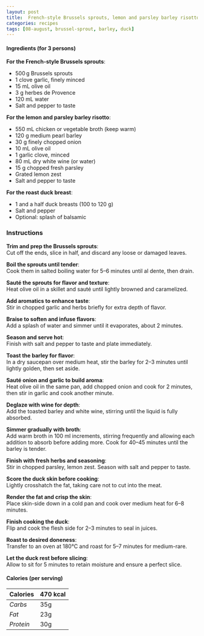 ```yaml
---
layout: post
title:  French-style Brussels sprouts, lemon and parsley barley risotto and roast duck breast
categories: recipes
tags: [08-august, brussel-sprout, barley, duck]
---
```


#### Ingredients (for 3 persons)

**For the French-style Brussels sprouts**:
- 500 g Brussels sprouts
- 1 clove garlic, finely minced
- 15 mL olive oil
- 3 g herbes de Provence
- 120 mL water
- Salt and pepper to taste

**For the lemon and parsley barley risotto**:
- 550 mL chicken or vegetable broth (keep warm)
- 120 g medium pearl barley
- 30 g finely chopped onion
- 10 mL olive oil
- 1 garlic clove, minced
- 80 mL dry white wine (or water)
- 15 g chopped fresh parsley
- Grated lemon zest
- Salt and pepper to taste

**For the roast duck breast**:
- 1 and a half duck breasts (100 to 120 g)
- Salt and pepper
- Optional: splash of balsamic

### Instructions

**Trim and prep the Brussels sprouts**: <br/>
Cut off the ends, slice in half, and discard any loose or damaged leaves.

**Boil the sprouts until tender**: <br/>
Cook them in salted boiling water for 5–6 minutes until al dente, then drain.

**Sauté the sprouts for flavor and texture**: <br/>
Heat olive oil in a skillet and sauté until lightly browned and caramelized.

**Add aromatics to enhance taste**: <br/>
Stir in chopped garlic and herbs briefly for extra depth of flavor.

**Braise to soften and infuse flavors**: <br/>
Add a splash of water and simmer until it evaporates, about 2 minutes.

**Season and serve hot**: <br/>
Finish with salt and pepper to taste and plate immediately.

**Toast the barley for flavor**: <br/>
In a dry saucepan over medium heat, stir the barley for 2–3 minutes until lightly golden, then set aside.

**Sauté onion and garlic to build aroma**: <br/>
Heat olive oil in the same pan, add chopped onion and cook for 2 minutes, then stir in garlic and cook another minute.

**Deglaze with wine for depth**: <br/>
Add the toasted barley and white wine, stirring until the liquid is fully absorbed.

**Simmer gradually with broth**: <br/>
Add warm broth in 100 ml increments, stirring frequently and allowing each addition to absorb before adding more. Cook for 40–45 minutes until the barley is tender.

**Finish with fresh herbs and seasoning**: <br/>
Stir in chopped parsley, lemon zest. Season with salt and pepper to taste.

**Score the duck skin before cooking**: <br/>
Lightly crosshatch the fat, taking care not to cut into the meat.

**Render the fat and crisp the skin**: <br/>
Place skin-side down in a cold pan and cook over medium heat for 6–8 minutes.

**Finish cooking the duck**: <br/>
Flip and cook the flesh side for 2–3 minutes to seal in juices.

**Roast to desired doneness**: <br/>
Transfer to an oven at 180°C and roast for 5–7 minutes for medium-rare.

**Let the duck rest before slicing**: <br/>
Allow to sit for 5 minutes to retain moisture and ensure a perfect slice.

#### Calories (per serving)

| **Calories** | 470 kcal |
| ----------- | ----------- |
| *Carbs* | 35g |
| *Fat* | 23g |
| *Protein* | 30g |